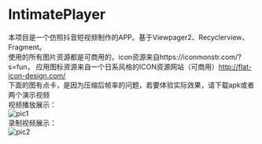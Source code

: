 # IntimatePlayer
本项目是一个仿照抖音短视频制作的APP。基于Viewpager2、Recyclerview、Fragment。</br>
使用的所有图片资源都是可商用的，icon资源来自https://iconmonstr.com/?s=fun， 应用图标资源来自一个日系风格的ICON资源网站（可商用）http://flat-icon-design.com/</br>
下面的图有点卡，是因为压缩后帧率的问题，若要体验实际效果，请下载apk或者两个演示视频</br>
视频播放展示：</br>
![pic1](/ScreenShot/ScreenShot1.gif)</br>
录制视频展示：</br>
![pic2](/ScreenShot/ScreenShot2.gif)

